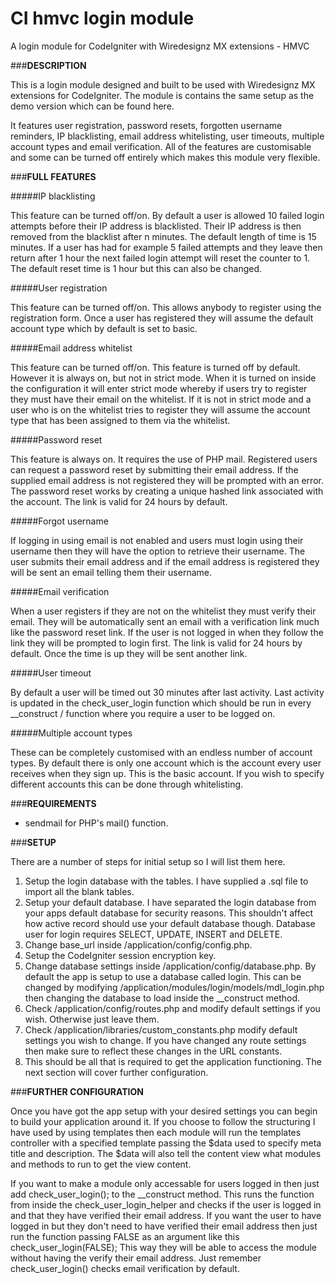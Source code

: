# CI hmvc login module
A login module for CodeIgniter with Wiredesignz MX extensions - HMVC

###**DESCRIPTION**

This is a login module designed and built to be used with Wiredesignz MX extensions for CodeIgniter. The module is contains the same setup as the demo version which can be found here.

It features user registration, password resets, forgotten username reminders, IP blacklisting, email address whitelisting, user timeouts, multiple account types and email verification. All of the features are customisable and some can be turned off entirely which makes this module very flexible.

###**FULL FEATURES**

#####IP blacklisting

This feature can be turned off/on. By default a user is allowed 10 failed login attempts before their IP address is blacklisted. Their IP address is then removed from the blacklist after n minutes. The default length of time is 15 minutes. If a user has had for example 5 failed attempts and they leave then return after 1 hour the next failed login attempt will reset the counter to 1. The default reset time is 1 hour but this can also be changed.

#####User registration

This feature can be turned off/on. This allows anybody to register using the registration form. Once a user has registered they will assume the default account type which by default is set to basic.

#####Email address whitelist

This feature can be turned off/on. This feature is turned off by default. However it is always on, but not in strict mode. When it is turned on inside the configuration it will enter strict mode whereby if users try to register they must have their email on the whitelist. If it is not in strict mode and a user who is on the whitelist tries to register they will assume the account type that has been assigned to them via the whitelist.

#####Password reset

This feature is always on. It requires the use of PHP mail. Registered users can request a password reset by submitting their email address. If the supplied email address is not registered they will be prompted with an error. The password reset works by creating a unique hashed link associated with the account. The link is valid for 24 hours by default.

#####Forgot username

If logging in using email is not enabled and users must login using their username then they will have the option to retrieve their username. The user submits their email address and if the email address is registered they will be sent an email telling them their username.

#####Email verification

When a user registers if they are not on the whitelist they must verify their email. They will be automatically sent an email with a verification link much like the password reset link. If the user is not logged in when they follow the link they will be prompted to login first. The link is valid for 24 hours by default. Once the time is up they will be sent another link.

#####User timeout

By default a user will be timed out 30 minutes after last activity. Last activity is updated in the check_user_login function which should be run in every __construct / function where you require a user to be logged on.

#####Multiple account types

These can be completely customised with an endless number of account types. By default there is only one account which is the account every user receives when they sign up. This is the basic account. If you wish to specify different accounts this can be done through whitelisting.

###**REQUIREMENTS**

 - sendmail for PHP's mail() function.

###**SETUP**

There are a number of steps for initial setup so I will list them here.
 1. Setup the login database with the tables. I have supplied a .sql file to import all the blank tables.
 2. Setup your default database. I have separated the login database from your apps default database for security reasons. This shouldn't affect how active record should use your default database though. Database user for login requires SELECT, UPDATE, INSERT and DELETE.
 2. Change base_url inside /application/config/config.php.
 3. Setup the CodeIgniter session encryption key.
 3. Change database settings inside /application/config/database.php. By default the app is setup to use a database called login. This can be changed by modifying /application/modules/login/models/mdl_login.php then changing the database to load inside the __construct method.
 4. Check /application/config/routes.php and modify default settings if you wish. Otherwise just leave them.
 5. Check /application/libraries/custom_constants.php modify default settings you wish to change. If you have changed any route settings then make sure to reflect these changes in the URL constants.
 6. This should be all that is required to get the application functioning. The next section will cover further configuration.

###**FURTHER CONFIGURATION**

Once you have got the app setup with your desired settings you can begin to build your application around it. If you choose to follow the structuring I have used by using templates then each module will run the templates controller with a specified template passing the $data used to specify meta title and description. The $data will also tell the content view what modules and methods to run to get the view content.

If you want to make a module only accessable for users logged in then just add check_user_login(); to the __construct method. This runs the function from inside the check_user_login_helper and checks if the user is logged in and that they have verified their email address. If you want the user to have logged in but they don't need to have verified their email address then just run the function passing FALSE as an argument like this check_user_login(FALSE); This way they will be able to access the module without having the verify their email address. Just remember check_user_login() checks email verification by default.
